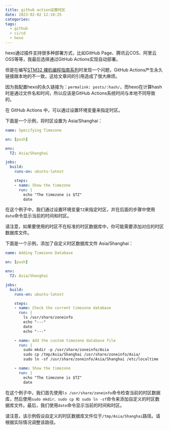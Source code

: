 ```yaml
---
title: github action设置时区
date: 2023-02-02 12:10:25
categories:
tags:
  - github
  - ci/cd
  - hexo
---
```


hexo通过插件支持很多种部署方式，比如GitHub Page、腾讯云COS、阿里云OSS等等，我最后选择通过GitHub Actions实现自动部署。

但是在编写[STM32 裸机编程指南系列](https://blog.boringhex.top/posts/2abdb43ecdc4/)时发现一个问题，GitHub Actions产生永久链接跟本地的不一致，这给文章间的引用造成了很大麻烦。

因为我配置hexo的永久链接为：`permalink: posts/:hash/`，而hexo在计算hash时是通过文件名和时间，所以应该是GitHub Actions系统时间与本地不同导致的。

在 GitHub Actions 中，可以通过设置环境变量来指定时区。

<!-- more -->

下面是一个示例，将时区设置为 Asia/Shanghai：

``` yaml
name: Specifying Timezone

on: [push]

env:
  TZ: Asia/Shanghai

jobs:
  build:
    runs-on: ubuntu-latest

    steps:
    - name: Show the timezone
      run: |
        echo "The timezone is $TZ"
        date
```

在这个例子中，我们通过设置环境变量`TZ`来指定时区，并在后面的步骤中使用`date`命令显示当前的时间和时区。

请注意，如果要使用的时区不在标准的时区数据库中，你可能需要添加对应的时区数据库文件。

下面是一个示例，添加了自定义时区数据库文件 Asia/Shanghai：

``` yaml
name: Adding Timezone Database

on: [push]

env:
  TZ: Asia/Shanghai

jobs:
  build:
    runs-on: ubuntu-latest

    steps:
    - name: Check the current timezone database
      run: |
        ls /usr/share/zoneinfo
        echo "---"
        date
        echo "---"

    - name: Add the custom timezone database file
      run: |
        sudo mkdir -p /usr/share/zoneinfo/Asia
        sudo cp /tmp/Asia/Shanghai /usr/share/zoneinfo/Asia/
        sudo ln -sf /usr/share/zoneinfo/Asia/Shanghai /etc/localtime

    - name: Show the timezone
      run: |
        echo "The timezone is $TZ"
        date
```

在这个例子中，我们首先使用`ls /usr/share/zoneinfo`命令检查当前的时区数据库，然后使用`sudo mkdir、sudo cp 和 sudo ln -sf`命令来添加自定义的时区数据库文件。最后，我们使用`date`命令显示当前的时间和时区。

请注意，该示例假设自定义的时区数据库文件位于`/tmp/Asia/Shanghai`路径。请根据实际情况调整该路径。
